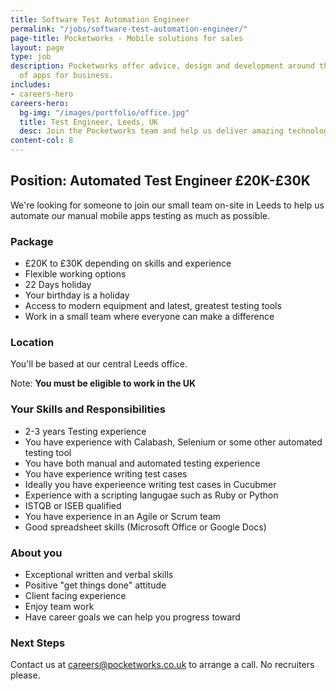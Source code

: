 ```yaml
---
title: Software Test Automation Engineer
permalink: "/jobs/software-test-automation-engineer/"
page-title: Pocketworks - Mobile solutions for sales
layout: page
type: job
description: Pocketworks offer advice, design and development around the implementation
  of apps for business.
includes:
- careers-hero
careers-hero:
  bg-img: "/images/portfolio/office.jpg"
  title: Test Engineer, Leeds, UK
  desc: Join the Pocketworks team and help us deliver amazing technology experiences
content-col: 8
---
```


## Position: Automated Test Engineer &pound;20K-&pound;30K

We're looking for someone to join our small team on-site in Leeds to help us automate our manual mobile apps testing as much as possible.

### Package

- £20K to £30K depending on skills and experience</li>
- Flexible working options
- 22 Days holiday
- Your birthday is a holiday
- Access to modern equipment and latest, greatest testing tools
- Work in a small team where everyone can make a difference

### Location

You'll be based at our central Leeds office.

Note: **You must be eligible to work in the UK**

### Your Skills and Responsibilities

- 2-3 years Testing experience
- You have experience with Calabash, Selenium or some other automated testing tool
- You have both manual and automated testing experience
- You have experience writing test cases
- Ideally you have experieence writing test cases in Cucubmer
- Experience with a scripting langugae such as Ruby or Python
- ISTQB or ISEB qualified
- You have experience in an Agile or Scrum team
- Good spreadsheet skills (Microsoft Office or Google Docs)

### About you

 - Exceptional written and verbal skills
 - Positive "get things done" attitude
 - Client facing experience
 - Enjoy team work
 - Have career goals we can help you progress toward

### Next Steps

Contact us at [careers@pocketworks.co.uk](mailto:careers@pocketworks.co.uk) to arrange a call. No recruiters please.